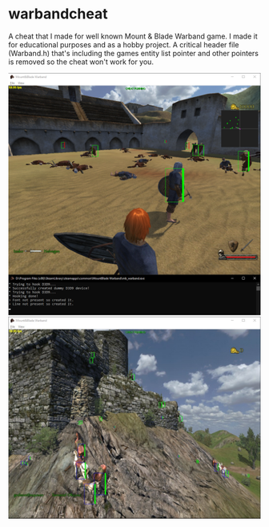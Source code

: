 # warbandcheat

 A cheat that I made for well known Mount & Blade Warband game. I made it for educational purposes and as a hobby project. A critical header file (Warband.h) that's including the games entity list pointer and other pointers is removed so the cheat won't work for you.

![screenshot](https://raw.githubusercontent.com/yunusemregul/warbandcheat/master/screenshot.png)
![screenshot2](https://raw.githubusercontent.com/yunusemregul/warbandcheat/master/screenshot2.jpg)
